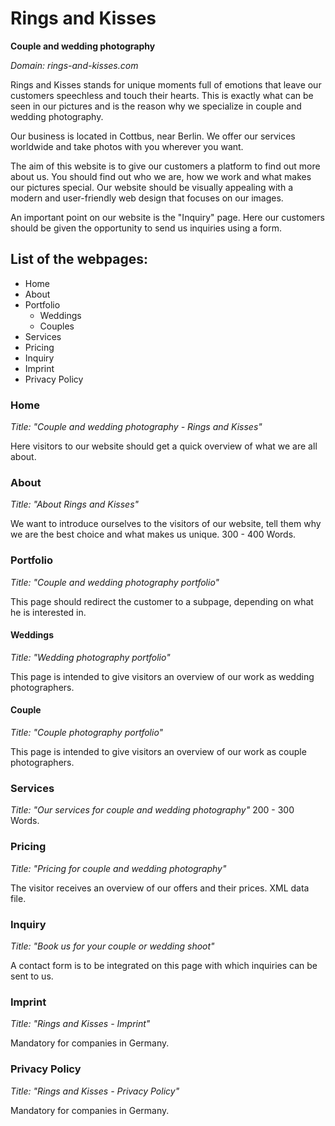 # Rings and Kisses
**Couple and wedding photography**

*Domain: rings-and-kisses.com*

Rings and Kisses stands for unique moments full of emotions that leave our customers speechless and touch their hearts. This is exactly what can be seen in our pictures and is the reason why we specialize in couple and wedding photography.

Our business is located in Cottbus, near Berlin. We offer our services worldwide and take photos with you wherever you want.

The aim of this website is to give our customers a platform to find out more about us. You should find out who we are, how we work and what makes our pictures special. Our website should be visually appealing with a modern and user-friendly web design that focuses on our images.

An important point on our website is the "Inquiry" page. Here our customers should be given the opportunity to send us inquiries using a form.

## List of the webpages:
* Home
* About
* Portfolio
  * Weddings
  * Couples
* Services
* Pricing
* Inquiry
* Imprint
* Privacy Policy

### Home
*Title: "Couple and wedding photography - Rings and Kisses"*

Here visitors to our website should get a quick overview of what we are all about.

### About
*Title: "About Rings and Kisses"*

We want to introduce ourselves to the visitors of our website, tell them why we are the best choice and what makes us unique.
300 - 400 Words.

### Portfolio
*Title: "Couple and wedding photography portfolio"*

This page should redirect the customer to a subpage, depending on what he is interested in.

#### Weddings
*Title: "Wedding photography portfolio"*

This page is intended to give visitors an overview of our work as wedding photographers.

#### Couple
*Title: "Couple photography portfolio"*

This page is intended to give visitors an overview of our work as couple photographers.

### Services
*Title: "Our services for couple and wedding photography"*
200 - 300 Words.

### Pricing
*Title: "Pricing for couple and wedding photography"*

The visitor receives an overview of our offers and their prices.
XML data file.

### Inquiry
*Title: "Book us for your couple or wedding shoot"*

A contact form is to be integrated on this page with which inquiries can be sent to us.

### Imprint
*Title: "Rings and Kisses - Imprint"*

Mandatory for companies in Germany.

### Privacy Policy
*Title: "Rings and Kisses - Privacy Policy"*

Mandatory for companies in Germany.
